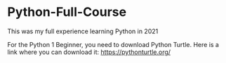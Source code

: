 # Python-Full-Course
This was my full experience learning Python in 2021

For the Python 1 Beginner, you need to download Python Turtle.
Here is a link where you can download it: https://pythonturtle.org/
